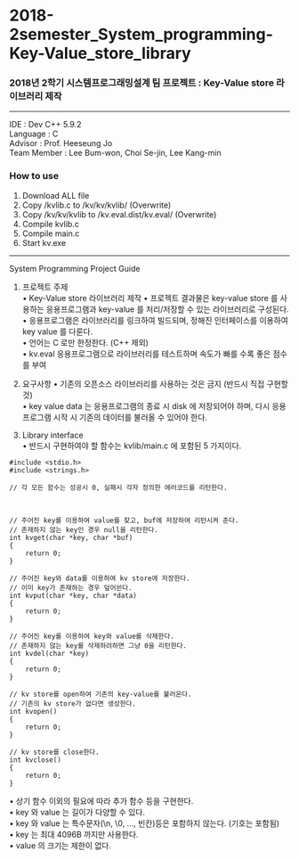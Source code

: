 # 2018-2semester_System_programming-Key-Value_store_library

### 2018년 2학기 시스템프로그래밍설계 팀 프로젝트 : Key-Value store 라이브러리 제작

---

IDE : Dev C++ 5.9.2  
Language : C  
Advisor : Prof. Heeseung Jo  
Team Member : Lee Bum-won, Choi Se-jin, Lee Kang-min

### How to use

1. Download ALL file
2. Copy /kvlib.c to /kv/kv/kvlib/ (Overwrite)
3. Copy /kv/kv/kvlib to /kv.eval.dist/kv.eval/ (Overwrite)
4. Compile kvlib.c
5. Compile main.c
6. Start kv.exe

---

System Programming Project Guide

1. 프로젝트 주제  
   • Key-Value store 라이브러리 제작
   • 프로젝트 결과물은 key-value store 를 사용하는 응용프로그램과 key-value 를 처리/저장할 수 있는 라이브러리로 구성된다.  
   • 응용프로그램은 라이브러리를 링크하여 빌드되며, 정해진 인터페이스를 이용하여 key value 를 다룬다.  
   • 언어는 C 로만 한정한다. (C++ 제외)  
   • kv.eval 응용프로그램으로 라이브러리를 테스트하며 속도가 빠를 수록 좋은 점수를 부여

2. 요구사항
   • 기존의 오픈소스 라이브러리를 사용하는 것은 금지 (반드시 직접 구현할 것)  
   • key value data 는 응용프로그램의 종료 시 disk 에 저장되어야 하며, 다시 응용프로그램 시작 시 기존의 데이터를 불러올 수 있어야 한다.

3. Library interface  
   • 반드시 구현하여야 할 함수는 kvlib/main.c 에 포함된 5 가지이다.

```
#include <stdio.h>
#include <strings.h>

// 각 모든 함수는 성공시 0, 실패시 각자 정의한 에러코드를 리턴한다.



// 주어진 key를 이용하여 value를 찾고, buf에 저장하여 리턴시켜 준다.
// 존재하지 않는 key인 경우 null을 리턴한다.
int kvget(char *key, char *buf)
{
 	return 0;
}

// 주어진 key와 data를 이용하여 kv store에 저장한다.
// 이미 key가 존재하는 경우 덮어쓴다.
int kvput(char *key, char *data)
{
 	return 0;
}

// 주어진 key를 이용하여 key와 value를 삭제한다.
// 존재하지 않는 key를 삭제하려하면 그냥 0을 리턴한다.
int kvdel(char *key)
{
 	return 0;
}

// kv store를 open하여 기존의 key-value를 불러온다.
// 기존의 kv store가 없다면 생성한다.
int kvopen()
{
 	return 0;
}

// kv store를 close한다.
int kvclose()
{
 	return 0;
}

```

• 상기 함수 이외의 필요에 따라 추가 함수 등을 구현한다.  
• key 와 value 는 길이가 다양할 수 있다.  
• key 와 value 는 특수문자(\n, \0, ..., 빈칸)등은 포함하지 않는다. (기호는 포함됨)  
• key 는 최대 4096B 까지만 사용한다.  
• value 의 크기는 제한이 없다.
